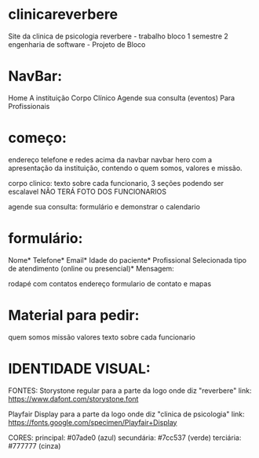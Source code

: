 # clinicareverbere
Site da clinica de psicologia reverbere - trabalho bloco 1 semestre 2 engenharia de software - Projeto de Bloco


# NavBar:
Home
A instituição
Corpo Clínico 
Agende sua consulta
(eventos)
Para Profissionais

# começo: 
endereço telefone e redes acima da navbar
navbar
hero com a apresentação da instituição, contendo o quem somos, valores e missão.

corpo clinico:
texto sobre cada funcionario, 3 seções podendo ser escalavel
NÃO TERÁ FOTO DOS FUNCIONARIOS

agende sua consulta:
formulário e demonstrar o calendario

# formulário:
Nome*
Telefone*
Email*
Idade do paciente*
Profissional Selecionada
tipo de atendimento (online ou presencial)*
Mensagem:

rodapé com contatos endereço formulario de contato e mapas

# Material para pedir:
quem somos
missão
valores
texto sobre cada funcionario


# IDENTIDADE VISUAL:

FONTES:
Storystone regular para a parte da logo onde diz "reverbere"
link: https://www.dafont.com/storystone.font

Playfair Display para a parte da logo onde diz "clinica de psicologia"
link: https://fonts.google.com/specimen/Playfair+Display

CORES:
principal: #07ade0 (azul)
secundária: #7cc537 (verde)
terciária: #777777 (cinza)

